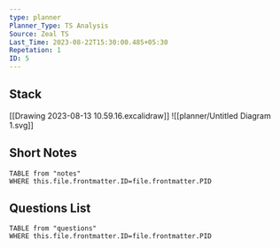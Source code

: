 ```yaml
---
type: planner
Planner_Type: TS Analysis
Source: Zeal TS
Last_Time: 2023-08-22T15:30:00.485+05:30
Repetation: 1
ID: 5
---
```


## Stack
[[Drawing 2023-08-13 10.59.16.excalidraw]]
![[planner/Untitled Diagram 1.svg]]
## Short Notes
```dataview
TABLE from "notes"
WHERE this.file.frontmatter.ID=file.frontmatter.PID
```

## Questions List
```dataview
TABLE from "questions"
WHERE this.file.frontmatter.ID=file.frontmatter.PID
```